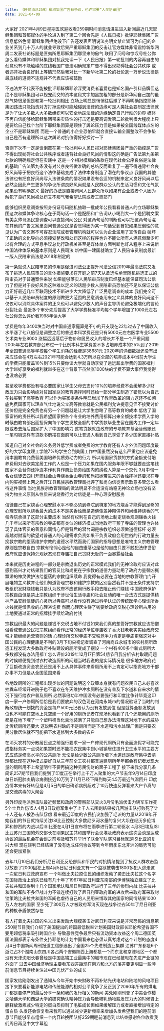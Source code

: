 ```yaml
---
title: 【睡前消息259】椰树集团广告有争议，也许需要“人民陪审团”
date: 2021-04-09
---
```


大家好 2021年4月9日星期五欢迎收看259期时间消息请进进进入新闻最近几天耶稣集团和首都媒体的争论进入到了第二个回合先是《人民日报》批评耶稣集团广告信息低俗色情
耶稣集团拒绝设下广告还发表声明说法务明文禁止皆可为自己的企业关系到几十万人的就业导致后果严重耶稣集团的反击让官方媒体非常震惊新华网周二发表社论标题是匪夷所思耶稣集团哪里来的傲气
联用了问号和惊叹号杜公你怎么看待媒体和耶稣集团对抗我先读一下《人民日报》第一轮批判的内容再自由的创意也有不能触碰的底线我国广告法明确规定广告不得出现妨碍社会公共秩序
或者违背社会良好封上等情形然后我对比一下新华社第二轮的社论退一万步说法律是最底线的道德不违规并不代表应该被鼓励

不违法并不代表不能被批评耶稣牌耶诊深受消费者喜爱也是知名国产引料品牌但这绝不是耶稣集团可以视宠而交的资本这段文字加黑加粗的部分是新华网自己加的虽然气势很足但是和第一轮批判相比
立场上明显是悄悄往后撤了不再明确指控耶稣集团违法只能指责对方打擦边球可能触碰到法律的边缘可是人类社会要制定法律就是为了让大多数人大多数组织可以安全地踩法律的边缘确定自己行动的边界
媒体不再自信能够给耶稣集团带来实质性的打击还是要高调发第二轮批判很大程度上只是要给自己找个台阶下耶稣集团算是顶住了舆论压力但是如果被全国线媒体点名的企业不是耶稣集团
而是一个普通的小企业恐怕早就会直接认输全面整改不会争垫自己是否有道理所以这次舆论对抗值得好好探讨一下

否则下次不一定是谁倒霉在第一轮批判中人民日报对耶稣集团最严重的指控是广告不得出现妨碍社会公共秩序或者违背社会良好风尚的情形这的确是广告法第九条第七款的明确规定但在实践中
这是一个相对模糊的条款在现代社会公序良俗是法律的基础广告法第九条没有对公序良俗做准确的总结反而重复了一遍不得违背社会良好风尚等于把良俗这个法律基础变成了法律本身制造了潜在的争议点
我国的其他法律也有把良好风尚写入法律条款的情况如果没有合适的机制来定义良好风尚以后必然会因此产生更多的争议所谓良好风尚就是人民群众公认的生活习惯和文化气氛如果没有明确定义
最好的办法是直接询问人民群众所以如果有企业或者个人因为触犯了良好风尚被处罚又不服气我希望法院或者工商部门

能够组织民意调查按照身份证号码随机抽取一批成年公民看看普通人的立场耶稣集团这次和媒体争论核心在于两句话一个是配图和广告词从小喝到大一个是招聘文案有美女帅哥追民意调查可以直接询问公民
对这两句话的判断也可以把这两句话混在其他的广告文案里面问普通公民是否觉得因为某一句话受到冒犯如果压倒性的意见认为广告文案不可容忍法院或者管理机构就可以认为企业滥用了宣传自由
破坏了正确的文化导向必须接受整改和处罚这样的程序也许不能让所有人满意但至少可以有合理的方式平息争议总比行政机关甚至是媒体单方面判断也好从程序上来说新中国法律体系的基本原则是人民司法
新中国一建国就确立了人民陪审员制度最新一版人民陪审员法是2018年制定的

第一条就说人民陪审员的作用是促进司法公正提升司法公信2019年最高法院又发布了挑选人民陪审员的具体措施要求在开庭之前7天从备选名单里随机挑选正式的陪审员对于普通案件来说
如果能够落实人民陪审员制度已经基本能保证司法公信力了但是对于良好风尚这种难以定义的话题少数人民陪审员恐怕还不足以保证公信力正好最近几年互联网技术不断进步大大降低了广泛民意调查的成本
我们完全可以基于人民陪审员制度的原则做更大范围的民意调查用来定义具体的良好风尚这不仅仅可以消除具体案件的正义也可以避免少数人的声音主导舆论避免极端化的言论分裂社会
最近多个审分先后提高了大学学费标准平均每个学年增加了1000元左右杜公你怎么评价我1998年读大学

学费是每年3400块当时对中国普通家庭算是不小的开支现在22年过去了中国收入水平涨了七八倍但是调整之后的普通本科学费还是只有5000元左右医学专业5500艺术类专业8000
涨幅远远落后于物价和居民收入的增长并不是一个严重问题2005年左右教育部公布过一个比例本科生学费差不多占培养成本的25%到了2019年全国普通高等学校每个学生消耗的经费是38681元
2020年的详细数据还没有出来应该会在4万左右2021年可能会达到4.3万所以在全部的培养成本中当前大学生的学费只能覆盖10%到15%只要你读大学就自动享受了远远超出学费的国家福利
大学越好享受的福利就越多在这个背景下虽然涨1000块的学费不算大事但我觉得也没啥必要

甚至收学费都没有啥必要国家让学生父母去支付10%的培养经费不会缓解多少财政压力只会影响绝对贫困家庭的教育选择同时还给一部分学生制造了错觉以为自己花钱买到了高等教育
可以作为买家提条件明显增加了教育改革的阻力这还不如彻底免费国家可以理直气壮地说公立高等教育就是公民福利允许提意见但不接受讨价还价但是完全免费也有另一个问题就是让大学生忽略了高等教育的成本
低估了国家富裕的责任所以我希望国家把各个专业的培养费用都算出来全额技术学费入学的时候由教育部出面担保向每个学生发放全额的中学贷款毕业生留在国内工作一定年限或者去落后国家扩大了中国影响力
这笔贷款就由政府的专项教育基金替他账还一笔勾销这样有贷款书册摆在面前可以让普通人看到自己享受了多少国家直接补贴

知道自己对全社会的义务另外低学费或者免费的大学教育还有人才外流问题印度最好的大学印度理工学院7%的学生会到美国工作中国虽然没有这么严重也应该避免用本国教育允费替美国培养优质劳动力的行为
所以用国家贷款的方式全额支付培养费用对去欧美定居工作的人也是一个压力如果在国内服务年限不够就要走这笔钱国家不会替你还掉连本作利算作商业债务给国内的纳税人算是一个交代
3月中旬一名女信徒去四川开商线金山寺烧香金山寺的和尚把她带进来的香烛摔掉还要求在寺内购买视频上网之后开江县民族宗教管理局批评了和尚向信徒表示歉意多管怎么看待这件事情
当地民族宗教管理局的做法明显不合适没有站稳无神论立场也没有坚持为物主义原则从性质来说烧香行为对信徒是一种心理安慰服务

信徒自己在家烧香心理安慰水平不够必须到寺院到特定的地方烧香才能得到足够的心理安慰所以烧香最大的成本不是买香烛而是造佛像盖神殿供养和尚维持烧香的气氛寺院承担了这部分主要成本
当然有权利在自己的场地上制定烧香规则赚香火钱几千年以来所有宗教的寺庙都有类似的经济模式当地政府干预了寺庙的管理也许体现了具体官员的善意和同情心但是背后的潜台词是宗教组织必须做道德标杆
必须超越对财富的欲望对普通人的心理需求负责如果不负责政府会用世俗的行政力量去挽救宗教的堕落维护宗教的道德水平然而我们国家的指导思想是唯物主义宗教管理原则是宗教自由
宗教有怜悯心是他的自由堕落也是他的自由只要不触犯法律世俗政府就应该保持旁观状态现在寺庙把自己贪财无耻的一面暴露给社会

本来就是历史进程的一部分是宗教退出历史的正常模式我们的无神论政府应该对此感到高兴才对结果我们的官员比和尚更在乎宗教的道德力量动用了政府力量替凶猟飘渺的神灵做护法给堕落的宗教组织续命
我觉得有必要在当地的宗教管理门门开展唯物主义教育让他们知道管理宗教和维护宗教的区别当然我并不是无条件支持宗教组织发财赚钱我只是认为政府不应该用行政手段去阻止他们赚钱
中国政府保护宗教自由但是禁止宗教组织干涉世俗生活寺庙和社会互动的唯一合法方式是提供精神产品安慰信徒的心灵所以寺庙可以看作没有通过科学认证的传统医学心理诊所香火钱就是僧侣收的心理咨询费
然而心理医生赚了钱要给政府交税心理诊所占用的土地要通过正常的招牌挂手续给政府付钱

宗教组织最大的问题是赚钱不交税占地不付钱如果我们真的想管好宗教就应该把僧侣看成普通公民把宗教组织看作正常的经济单位寺庙收了香火钱老老实实给政府交税才能继续运营否则的话
心理诊所交税寺庙不交税竞争力肯定是寺庙更强这对中国公民的心理健康是不利的3月下旬央视记者调查了河南商丘永城市的农村厕所改造工程发现大多数政府补贴建设的厕所变成了摆设
一个村有400多个新式厕所大多数都没有办法用都工怎么评价2019年12月17日第54期节目我分析农村取暖问题的时候顺便提到过农村改造厕所的问题当时我说的是实际情况是
很多地方政府花了巨额改造资金农民还是用不上从具体事件来看厕所用不上肯定可以指责地方干部办事不力但是从全国范围来看

各地改厕所的工程都出现类似的问题说明这个政策本身就有问题农民自己未必喜欢抽粪车经常开进院子也不喜欢在冬天维护冲水厕所在没有普及下水道和自来水的情况下强行给农户普及厕所
必然事倍功半中国没有必要强行和印度比争计毕竟这印度一家一户修厕所恰恰是我们要放弃的汉色现在河南永城市的情况验证了当时的判断政府统一划拨的资金是每户500元记者认为没有发放到位
但是就算全额发放到位也不可能在空地上凭空建一个好用的厕所记者在现场也看到了几个还能用的厕所都是在地下埋了一个塑料桶当化粪池装满了只能自己想办法清理这对地下水的威胁比传统厕所还要大
这说明农村缺的不是厕所而是下水道和污水处理厂但是只要农民分散居住就不可能把下水道修到大多数的农户

在消灭农村的分散居民点之前强行要求一家一户修现代厕所只有全面造假才可能完成指标务实一点说如果暂时还不能把农民集中到小城镇居住提升卫生水平的主要方式应该是修高水平的公共厕所
无论是给少数公共厕所培下水道还是政府集中去清理都比现在这种模式要好自从三年前全工农村都普遍建厕所年年都会有记者发现大量的厕所用不上希望明年不要再搞这种劳民伤财的面子工程了
接下来我分享几条简讯257期节目我们提到了印度正在举行上千万人聚集的大户节去年9月14日印度单日新冠肺炎确诊病例接近10万到了11月已经下降到每天4.5万最近气温回升
印度疫情本来有好转但是4月5日的单日确诊病例超过了10万快速反弹看来大户节真的是交流病毒的大聚会

另外印度毛派游击队最近频繁和政府的警察部队交火3月份毛派伏击力辆军车炸死5个士兵炸伤15人4月3日政府军集中了上千人去围剿结果被几百游击队打败死了计十人还有人被游击队俘虏
看来最近印度的农民抗议加强了毛派的力量从2019年开始我们的节目就持续关注ISI比亚控制大多数尼罗河水量的复兴大坝在经历多伦博弈和惨烈的内战以后ISI比亚在4月1日宣布将在雨季进行第二轮驱水
4月3日埃及ISI比亚苏丹三国的外交部长在刚果民主共和国举行会议埃及政府表示这次会谈是达成协议的最后机会在会谈之前埃及和苏丹举行了联合军队演习目标就是ISI比亚的复兴大坝
现在谈判已经结束了没有达成任何协议等到今年雨季东北非洲的局势可能还会更加紧张

去年11月10日我们分析尼日利亚反恐部队和平民的对抗情绪提到了抗议人群攻击监狱放走了2000囚犯上周4月5日尼日利亚又有一个监狱被袭击1800多犯人逃走这一次尼日利亚政府宣布
一个叫做比夫拉原住民的组织发动了袭击比夫拉这个名字在国际政治上消失已经有几十年了1967年尼日利亚东南部的伊博族独立建立了比夫拉共和国得到十几个国家承认和尼日利亚政府进行了三年的惨烈内战
比夫拉共和国的军队不多但战斗力不错连续打败了尼日利亚政府军的进攻后来政府军采取封锁策略比夫拉共和国的军阀也虐待自己的人民用来博取其他国家的同情结果1000万人左右的国家
至少死了300万人才被政府军消灭现在战争过去50年了尼日利亚的种族矛盾依然存在

有人打着比夫拉国的名义出来发动大规模袭击对尼日利亚来说是非常恐怖的消息第250期节目我们介绍了美国提出的跨国最低税率计划美国财政部长耶伦希望各国不要用超低税率吸引跨国企业
导致恶性竞争最后只有流动资本收益这个周二德国英国法国都表示有条件支持耶伦的计划中国看来也必须认真考虑对这个计划的态度4月4日中国新闻周刊报道工信部选出了全国25个先进制造业集群
江苏广东都是6个浙江占3个湖南山东四川各占两个安徽陕西上海都是一个而东北和京津地区一个都没有天津沈阳长春曾经是中国高端工业最集中的城市现在已经被甩在先进产业链的外面了
过去中国经济地理主要看东西差距现在南方和北方的落差要更明显一些睡前消息节目持续关注过中国光伏产业的成长

国家发给刚刚发出了通知从今年开始中央财政不再补贴光伏电站和陆地的风电项目接下来要看新能源电站和传统能源的相对公平竞争了反正到了2060年所有的煤电厂都是要停产的最后分享一条和我的发行相关的新闻
美处刚刚刊登了中美合作楼文哈佛大学和西湖大学的研究确认精神压力会导致哺乳动物脱发压力大的时候肾上腺释放激素减少特定的蛋白质抑制了毛脏成长但如果缓解压力或者直接增加特定的蛋白质
头发还会恢复看来我可以通过减少更新频率来增加头发希望我们的睡前消息节目能够早点组织一个内容轮换团队好259期睡前消息到此结束感谢各位收看我们周日再见中文字幕组